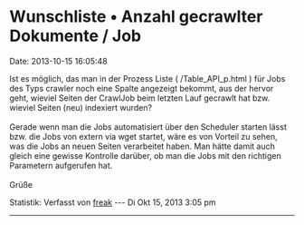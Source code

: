 Wunschliste • Anzahl gecrawlter Dokumente / Job
===============================================

Date: 2013-10-15 16:05:48

Ist es möglich, das man in der Prozess Liste ( /Table\_API\_p.html ) für
Jobs des Typs crawler noch eine Spalte angezeigt bekommt, aus der hervor
geht, wieviel Seiten der CrawlJob beim letzten Lauf gecrawlt hat bzw.
wieviel Seiten (neu) indexiert wurden?\
\
Gerade wenn man die Jobs automatisiert über den Scheduler starten lässt
bzw. die Jobs von extern via wget startet, wäre es von Vorteil zu sehen,
was die Jobs an neuen Seiten verarbeitet haben. Man hätte damit auch
gleich eine gewisse Kontrolle darüber, ob man die Jobs mit den richtigen
Parametern aufgerufen hat.\
\
Grüße

Statistik: Verfasst von
[freak](http://forum.yacy-websuche.de/memberlist.php?mode=viewprofile&u=9007)
--- Di Okt 15, 2013 3:05 pm

------------------------------------------------------------------------
